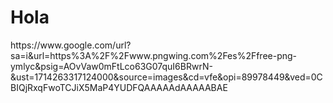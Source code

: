 <h1>Hola</h1>
<img src>https://www.google.com/url?sa=i&url=https%3A%2F%2Fwww.pngwing.com%2Fes%2Ffree-png-ymlyc&psig=AOvVaw0mFtLco63G07quI6BRwrN-&ust=1714263317124000&source=images&cd=vfe&opi=89978449&ved=0CBIQjRxqFwoTCJiX5MaP4YUDFQAAAAAdAAAAABAE</imag>
